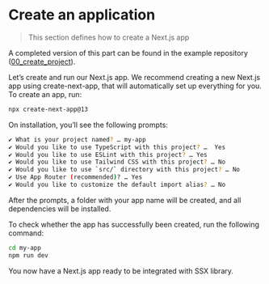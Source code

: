 # Create an application

> This section defines how to create a Next.js app 

A completed version of this part can be found in the example repository ([00_create_project](https://github.com/spruceid/sprucekit-quickstart/tree/main/00_create_project)).

Let’s create and run our Next.js app. We recommend creating a new Next.js app using create-next-app, that will automatically set up everything for you. To create an app, run:

```bash
npx create-next-app@13
```

On installation, you’ll see the following prompts:

```bash
✔ What is your project named? … my-app
✔ Would you like to use TypeScript with this project? …  Yes
✔ Would you like to use ESLint with this project? … Yes
✔ Would you like to use Tailwind CSS with this project? … No
✔ Would you like to use `src/` directory with this project? … No
✔ Use App Router (recommended)? … Yes
✔ Would you like to customize the default import alias? … No
```

After the prompts, a folder with your app name will be created, and all dependencies will be installed. 

To check whether the app has successfully been created, run the following command:

```bash
cd my-app
npm run dev
```

You now have a Next.js app ready to be integrated with SSX library. 